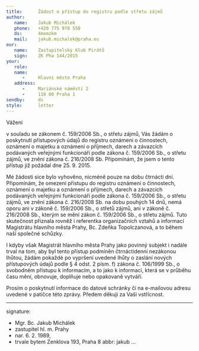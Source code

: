 ```yaml
---
title:      Žádost o přístup do registru podle střetu zájmů
author:
   name:    Jakub Michálek
   phone:   +420 775 978 550
   ds:      4memzkm
   mail:    jakub.michalek@praha.eu
our:
   name:    Zastupitelský klub Pirátů
   sign:    ZK Pha 144/2015
your:
   role:    
   name:    
      -     Hlavní město Praha
   address:
      -     Mariánské náměstí 2
      -     110 00 Praha 1
sendby:     ds
style:      letter
---
```


Vážení 

v souladu se zákonem č. 159/2006 Sb., o střetu zájmů, Vás žádám o poskytnutí přístupových údajů do registru oznámení o činnostech, oznámení o majetku a oznámení o příjmech, darech a závazcích podávaných veřejnými funkcionáři podle zákona č. 159/2006 Sb., o střetu zájmů, ve znění zákona č. 216/2008 Sb. Připomínám, že jsem o tento přístup již požádal dne 25. 9. 2015.

Mé žádosti sice bylo vyhověno, nicméně pouze na dobu čtrnácti dní. Připomínám, že omezení přístupu do registru oznámení o činnostech, oznámení o majetku a oznámení o příjmech, darech a závazcích podávaných veřejnými funkcionáři podle zákona č. 159/2006 Sb., o střetu zájmů, ve znění zákona č. 216/2008 Sb. na dobu pouhých 14 dnů, nemá oporu ani v zákoně č. 159/2006 Sb., o střetů zájmů, ani v zákoně č. 216/2008 Sb., kterým se mění zákon č. 159/2006 Sb., o střetu zájmů. Tuto skutečnost přiznala rovněž i referentka organizačních vztahů a informací Magistrátu hlavního města Prahy, Bc. Zdeňka Topolczanová, a to během naší společné schůzky.

I kdyby však Magistrát hlavního města Prahy jako povinný subjekt i nadále trval na tom, aby byl tento přístup podmíněn čtrnáctidenní nezákonou lhůtou, žádám pokaždé po vypršení uvedené lhůty o zaslání nových přístupových údajů podle § 4 odst. 2 písm. f) zákona č. 106/1999 Sb., o svobodném přístupu k informacím, a to jako k informaci, která se v průběhu času mění, obnovuje, doplňuje nebo opakovaně vytváří.

Prosím o poskytnutí informace do datové schránky či na e-mailovou adresu uvedené v patičce této zprávy. Předem děkuji za Vaši vstřícnost. 

---
signature:
  - Mgr. Bc. Jakub Michálek
  - zastupitel hl. m. Prahy
  - nar. 6. 2. 1989, 
  - trvale bytem Zenklova 193, Praha 8
abbr:       jakub
...
